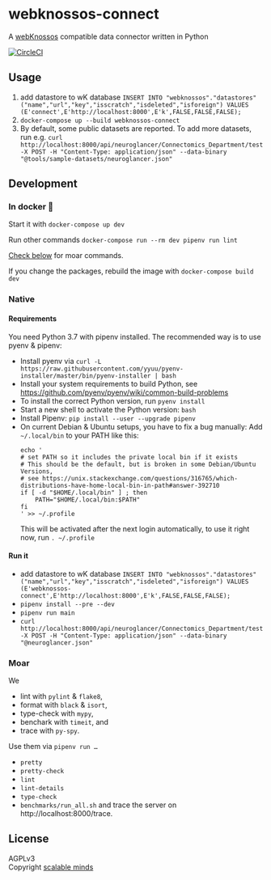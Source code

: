 # webknossos-connect
A [webKnossos](https://github.com/scalableminds/webknossos) compatible data connector written in Python

[![CircleCI](https://circleci.com/gh/scalableminds/webknossos-connect.svg?style=svg&circle-token=1d7b55b40a5733c7563033064cee0ed0beef36b6)](https://circleci.com/gh/scalableminds/webknossos-connect)

## Usage

1. add datastore to wK database `INSERT INTO "webknossos"."datastores"("name","url","key","isscratch","isdeleted","isforeign") VALUES (E'connect',E'http://localhost:8000',E'k',FALSE,FALSE,FALSE);`
2. `docker-compose up --build webknossos-connect`
3. By default, some public datasets are reported. To add more datasets, run e.g.
   `curl http://localhost:8000/api/neuroglancer/Connectomics_Department/test -X POST -H "Content-Type: application/json" --data-binary "@tools/sample-datasets/neuroglancer.json"`

## Development
### In docker :whale:

Start it with `docker-compose up dev`

Run other commands `docker-compose run --rm dev pipenv run lint`

[Check below](#moar) for moar commands.

If you change the packages, rebuild the image with `docker-compose build dev`

### Native
#### Requirements

You need Python 3.7 with pipenv installed. The recommended way is to use pyenv & pipenv:

* Install pyenv via
  `curl -L https://raw.githubusercontent.com/yyuu/pyenv-installer/master/bin/pyenv-installer | bash`
* Install your system requirements to build Python, see
  https://github.com/pyenv/pyenv/wiki/common-build-problems
* To install the correct Python version, run
  `pyenv install`
* Start a new shell to activate the Python version:
  `bash`
* Install Pipenv:
  `pip install --user --upgrade pipenv`
* On current Debian & Ubuntu setups, you have to fix a bug manually:
  Add `~/.local/bin` to your PATH like this:
  ```
  echo '
  # set PATH so it includes the private local bin if it exists
  # This should be the default, but is broken in some Debian/Ubuntu Versions,
  # see https://unix.stackexchange.com/questions/316765/which-distributions-have-home-local-bin-in-path#answer-392710
  if [ -d "$HOME/.local/bin" ] ; then
      PATH="$HOME/.local/bin:$PATH"
  fi
  ' >> ~/.profile
  ```
  This will be activated after the next login automatically, to use it right now, run
  `. ~/.profile`

#### Run it

*  add datastore to wK database `INSERT INTO "webknossos"."datastores"("name","url","key","isscratch","isdeleted","isforeign") VALUES (E'webknossos-connect',E'http://localhost:8000',E'k',FALSE,FALSE,FALSE);`
* `pipenv install --pre --dev`
* `pipenv run main`
* `curl http://localhost:8000/api/neuroglancer/Connectomics_Department/test -X POST -H "Content-Type: application/json" --data-binary "@neuroglancer.json"`

### Moar

We
* lint with `pylint` & `flake8`,
* format with `black` & `isort`,
* type-check with `mypy`,
* benchark with `timeit`, and
* trace with `py-spy`.

Use them via
`pipenv run …`
* `pretty`
* `pretty-check`
* `lint`
* `lint-details`
* `type-check`
* `benchmarks/run_all.sh`
and trace the server on http://localhost:8000/trace.

## License
AGPLv3  
Copyright [scalable minds](https://scalableminds.com)
